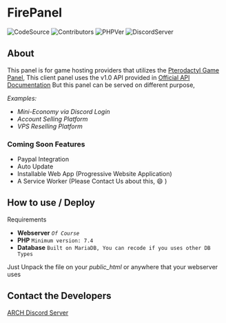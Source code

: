 # FirePanel

![CodeSource](https://shields.io/badge/Code-Open%20Source-brightgreen?style=for-the-badge&logo=github) ![Contributors](https://img.shields.io/github/contributors-anon/NWJ9PB/Pterodactyl-Client-Panel-PHP?label=Contributors&style=for-the-badge) ![PHPVer](https://img.shields.io/badge/PHP->%207.4.14-blue?style=for-the-badge) ![DiscordServer](https://img.shields.io/discord/787130567103348737?logo=discord&logoColor=white&style=for-the-badge)

## About

This panel is for game hosting providers that utilizes the [Pterodactyl Game Panel](https://github.com/pterodactyl/panel "Pterodactyl Game Panel"), This client panel uses the v1.0 API provided in [Official API Documentation](https://dashflo.net/docs/api/pterodactyl/v1/ "Official API Documentation")
But this panel can be served on different purpose,

*Examples:*

- *Mini-Economy via Discord Login*
- *Account Selling Platform*
- *VPS Reselling Platform*

### Coming Soon Features

- Paypal Integration
- Auto Update
- Installable Web App (Progressive Website Application)
- A Service Worker (Please Contact Us about this, :smile: )

## How to use / Deploy

Requirements

- **Webserver** *`Of Course`*
- **PHP** `Minimum version: 7.4`
- **Database** `Built on MariaDB, You can recode if you uses other DB Types`

Just Unpack the file on your *public_html* or anywhere that your webserver uses

## Contact the Developers

[ARCH Discord Server](http://discord.gg/gHrgYHatRs "ARCH Discord Server")
